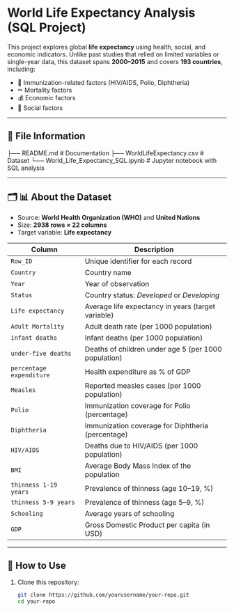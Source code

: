# World Life Expectancy Analysis (SQL Project)

This project explores global **life expectancy** using health, social, and economic indicators. Unlike past studies that relied on limited variables or single-year data, this dataset spans **2000–2015** and covers **193 countries**, including:  

- 🧪 Immunization-related factors (HIV/AIDS, Polio, Diphtheria)  
- ⚰️ Mortality factors  
- 💰 Economic factors  
- 👥 Social factors  

---

## 📂 File Information

├── README.md # Documentation
├── WorldLifeExpectancy.csv # Dataset
└── World_Life_Expectancy_SQL.ipynb # Jupyter notebook with SQL analysis

---

## 🗂️ 📊 About the Dataset

- Source: **World Health Organization (WHO)** and **United Nations**  
- Size: **2938 rows × 22 columns**
- Target variable: **Life expectancy** 

| Column | Description |
|--------|-------------|
| `Row_ID` | Unique identifier for each record |
| `Country` | Country name |
| `Year` | Year of observation |
| `Status` | Country status: *Developed* or *Developing* |
| `Life expectancy` | Average life expectancy in years (target variable) |
| `Adult Mortality` | Adult death rate (per 1000 population) |
| `infant deaths` | Infant deaths (per 1000 population) |
| `under-five deaths` | Deaths of children under age 5 (per 1000 population) |
| `percentage expenditure` | Health expenditure as % of GDP |
| `Measles` | Reported measles cases (per 1000 population) |
| `Polio` | Immunization coverage for Polio (percentage) |
| `Diphtheria` | Immunization coverage for Diphtheria (percentage) |
| `HIV/AIDS` | Deaths due to HIV/AIDS (per 1000 population) |
| `BMI` | Average Body Mass Index of the population |
| `thinness 1-19 years` | Prevalence of thinness (age 10–19, %) |
| `thinness 5-9 years` | Prevalence of thinness (age 5–9, %) |
| `Schooling` | Average years of schooling |
| `GDP` | Gross Domestic Product per capita (in USD) |

---

## 🚀 How to Use

1. Clone this repository:  
   ```bash
   git clone https://github.com/yourusername/your-repo.git
   cd your-repo
